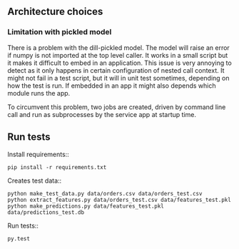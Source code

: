 ## Architecture choices

### Limitation with pickled model

There is a problem with the dill-pickled model. The model will raise an error if numpy is not imported at the top level caller. It works in a small script but it makes it difficult to embed in an application. This issue is very annoying to detect as it only happens in certain configuration of nested call context. It might not fail in a test script, but it will in unit test sometimes, depending on how the test is run. If embedded in an app it might also depends which module runs the app.

To circumvent this problem, two jobs are created, driven by command line call and run as subprocesses by the service app at startup time.

## Run tests
Install requirements::
        
    pip install -r requirements.txt

Creates test data::
    
    python make_test_data.py data/orders.csv data/orders_test.csv
    python extract_features.py data/orders_test.csv data/features_test.pkl
    python make_predictions.py data/features_test.pkl data/predictions_test.db

Run tests::

    py.test
